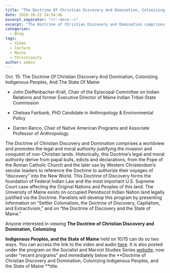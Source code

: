 ```yaml
---
title: "The Doctrine Of Christian Discovery And Domination, Colonizing Indigenous Peoples, And The State Of Maine"
date: 2020-10-22 14:54:46
excerpt_separator: "<!--more-->"
excerpt: "The Doctrine of Christian Discovery and Domination comprises a worldview and promotes the legal and moral authority justifying the invasion and conquest of non-Christian lands."
categories:
  - Blog
tags:
  - Video
  - lecture
  - Maine
  - Christianity
author: admin  
---
```

Oct. 15: The Doctrine Of Christian Discovery And Domination, Colonizing Indigenous Peoples, And The State Of Maine

* John Dieffenbacher-Krall, Chair of the Episcopal Committee on Indian Relations and former Executive Director of Maine Indian Tribal-State Commission

* Chelsea Fairbank, PhD Candidate in Anthropology & Environmental Policy

* Darren Ranco, Chair of Native American Programs and Associate Professor of Anthropology

The Doctrine of Christian Discovery and Domination comprises a worldview and promotes the legal and moral authority justifying the invasion and conquest of non-Christian lands. Historically, this Doctrine’s legal and moral authority derive from papal bulls, edicts and declarations, from the Pope of the Roman Catholic Church and the later use by Western Christendom’s secular leaders to reference the Doctrine to authorize their voyages of “discovery” into the New World. This Doctrine of Discovery forms the foundation of Federal Indian Law and the most important U.S. Supreme Court case affecting the Original Nations and Peoples of this land. The University of Maine exists on occupied Penobscot Indian Nation land legally justified via the Doctrine. Panelists will develop this program by presenting information on “Settler Colonialism, the Doctrine of Discovery, Capitalism, and Extractivism,” and on “the Doctrine of Discovery and the State of Maine.”

Anyone interested in viewing **The Doctrine of Christian Discovery and Domination, Colonizing**

**Indigenous Peoples, and the State of Maine** held on 10/15 can do so two ways. You can access the link to the video and audio [here](https://maine.zoom.us/rec/share/jCxND0p3G1qCjM9mArRAEcAlEjQV_aep35_6GZcdkgzELLZO8il8OPXE9cDsNz3x.12ju0OPvs_K0EqQ6?startTime=1602779707000). It is also posted under the program on the Socialist and Marxist Studies Series [website](https://umaine.edu/socialistandmarxiststudiesseries/), now under "recent programs" and immediately below the **Doctrine of Christian Discovery and Domination, Colonizing Indigenous Peoples, and the State of Maine **title.
